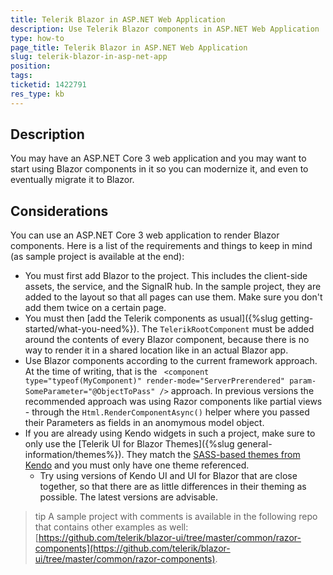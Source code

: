 ```yaml
---
title: Telerik Blazor in ASP.NET Web Application
description: Use Telerik Blazor components in ASP.NET Web Application
type: how-to
page_title: Telerik Blazor in ASP.NET Web Application
slug: telerik-blazor-in-asp-net-app
position: 
tags: 
ticketid: 1422791
res_type: kb
---
```



## Description
You may have an ASP.NET Core 3 web application and you may want to start using Blazor components in it so you can modernize it, and even to eventually migrate it to Blazor.

## Considerations
You can use an ASP.NET Core 3 web application to render Blazor components. Here is a list of the requirements and things to keep in mind (as sample project is available at the end):

* You must first add Blazor to the project. This includes the client-side assets, the service, and the SignalR hub. In the sample project, they are added to the layout so that all pages can use them. Make sure you don't add them twice on a certain page.
* You must then [add the Telerik components as usual]({%slug getting-started/what-you-need%}). The `TelerikRootComponent` must be added around the contents of every Blazor component, because there is no way to render it in a shared location like in an actual Blazor app.
* Use Blazor components according to the current framework approach. At the time of writing, that is the ` <component type="typeof(MyComponent)" render-mode="ServerPrerendered" param-SomeParameter="@ObjectToPass" />` approach. In previous versions the recommended approach was using Razor components like partial views - through the `Html.RenderComponentAsync()` helper where you passed their Parameters as fields in an anomymous model object.
* If you are already using Kendo widgets in such a project, make sure to only use the [Telerik UI for Blazor Themes]({%slug general-information/themes%}). They match the [SASS-based themes from Kendo](https://docs.telerik.com/kendo-ui/styles-and-layout/sass-themes) and you must only have one theme referenced.
    * Try using versions of Kendo UI and UI for Blazor that are close together, so that there are as little differences in their theming as possible. The latest versions are advisable.

>tip A sample project with comments is available in the following repo that contains other examples as well: [https://github.com/telerik/blazor-ui/tree/master/common/razor-components](https://github.com/telerik/blazor-ui/tree/master/common/razor-components).

